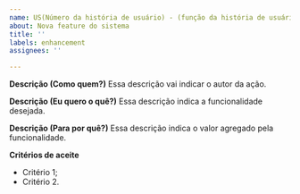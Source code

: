 ```yaml
---
name: US(Número da história de usuário) - (função da história de usuário)
about: Nova feature do sistema
title: ''
labels: enhancement
assignees: ''

---
```


**Descrição (Como quem?)**
Essa descrição vai indicar o autor da ação.

**Descrição (Eu quero o quê?)**
Essa descrição indica a funcionalidade desejada.

**Descrição (Para por quê?)**
Essa descrição indica o valor agregado pela funcionalidade.

**Critérios de aceite**
- Critério 1;
- Critério 2.
